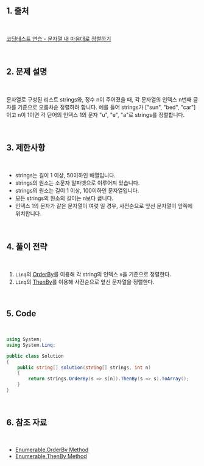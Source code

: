 ## 1. 출처

<br>

[코딩테스트 연습 - 문자열 내 마음대로 정렬하기](https://school.programmers.co.kr/learn/courses/30/lessons/12915)

<br>

## 2. 문제 설명

<br>

문자열로 구성된 리스트 strings와, 정수 n이 주어졌을 때, 각 문자열의 인덱스 n번째 글자를 기준으로 오름차순 정렬하려 합니다. 예를 들어 strings가 ["sun", "bed", "car"]이고 n이 1이면 각 단어의 인덱스 1의 문자 "u", "e", "a"로 strings를 정렬합니다.

<br>

## 3. 제한사항

<br>

- strings는 길이 1 이상, 50이하인 배열입니다.
- strings의 원소는 소문자 알파벳으로 이루어져 있습니다.
- strings의 원소는 길이 1 이상, 100이하인 문자열입니다.
- 모든 strings의 원소의 길이는 n보다 큽니다.
- 인덱스 1의 문자가 같은 문자열이 여럿 일 경우, 사전순으로 앞선 문자열이 앞쪽에 위치합니다.

<br>

## 4. 풀이 전략

<br>

1. `Linq`의 [OrderBy](https://learn.microsoft.com/en-us/dotnet/api/system.linq.enumerable.orderby?view=net-8.0)를 이용해 각 string의 인덱스 `n`을 기준으로 정렬한다.
2. `Linq`의 [ThenBy](https://learn.microsoft.com/en-us/dotnet/api/system.linq.enumerable.thenby?view=net-8.0)를 이용해 사전순으로 앞선 문자열을 정렬한다.
 
<br>

## 5. Code

<br>

```cs
using System;
using System.Linq;

public class Solution
{
    public string[] solution(string[] strings, int n)
    {
        return strings.OrderBy(s => s[n]).ThenBy(s => s).ToArray();
    }
}
```

<br>

## 6. 참조 자료

<br>

- [Enumerable.OrderBy Method](https://learn.microsoft.com/en-us/dotnet/api/system.linq.enumerable.orderby?view=net-8.0)
- [Enumerable.ThenBy Method](https://learn.microsoft.com/en-us/dotnet/api/system.linq.enumerable.thenby?view=net-8.0)